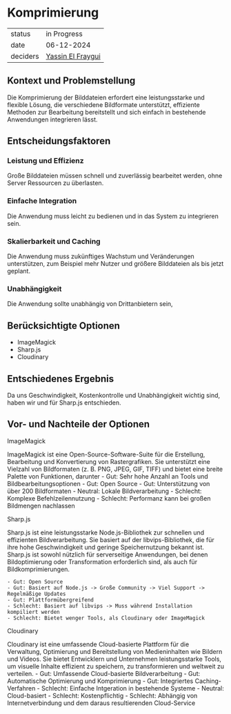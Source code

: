 # Komprimierung

|          |                                                            |
| -------- | ---------------------------------------------------------- |
| status   | in Progress                                                |
| date     | 06-12-2024                                                 |
| deciders | [Yassin El Fraygui](https://github.com/yasabi04) |
## Kontext und Problemstellung
Die Komprimierung der Bilddateien erfordert eine leistungsstarke und flexible Lösung, die verschiedene Bildformate unterstützt, effiziente Methoden zur Bearbeitung bereitstellt und sich einfach in bestehende Anwendungen integrieren lässt.
## Entscheidungsfaktoren
### Leistung und Effizienz
Große Bilddateien müssen schnell und zuverlässig bearbeitet werden, ohne Server Ressourcen zu überlasten.
### Einfache Integration
Die Anwendung muss leicht zu bedienen und in das System zu integrieren sein.
### Skalierbarkeit und Caching
Die Anwendung muss zukünftiges Wachstum und Veränderungen unterstützen, zum Beispiel mehr Nutzer und größere Bilddateien als bis jetzt geplant.
### Unabhängigkeit
Die Anwendung sollte unabhängig von Drittanbietern sein, 
## Berücksichtigte Optionen
* ImageMagick
* Sharp.js
* Cloudinary
## Entschiedenes Ergebnis
Da uns Geschwindigkeit, Kostenkontrolle und Unabhängigkeit wichtig sind, haben wir und für Sharp.js entschieden.
## Vor- und Nachteile der Optionen
ImageMagick

ImageMagick ist eine Open-Source-Software-Suite für die Erstellung, Bearbeitung und Konvertierung von Rastergrafiken. Sie unterstützt eine Vielzahl von Bildformaten (z. B. PNG, JPEG, GIF, TIFF) und bietet eine breite Palette von Funktionen, darunter 
    - Gut: Sehr hohe Anzahl an Tools und Bildbearbeitungsoptionen
    - Gut: Open Source
    - Gut: Unterstützung von über 200 Bildformaten
    - Neutral: Lokale Bildverarbeitung
    - Schlecht: Komplexe Befehlzeilennutzung
    - Schlecht: Performanz kann bei großen Bildmengen nachlassen

Sharp.js

Sharp.js ist eine leistungsstarke Node.js-Bibliothek zur schnellen und effizienten Bildverarbeitung. Sie basiert auf der libvips-Bibliothek, die für ihre hohe Geschwindigkeit und geringe Speichernutzung bekannt ist. Sharp.js ist sowohl nützlich für serverseitige Anwendungen, bei denen Bildoptimierung oder Transformation erforderlich sind, als auch für Bildkomprimierungen.

    - Gut: Open Source
    - Gut: Basiert auf Node.js -> Große Community -> Viel Support -> Regelmäßige Updates
    - Gut: Plattformübergreifend
    - Schlecht: Basiert auf libvips -> Muss während Installation kompiliert werden
    - Schlecht: Bietet wenger Tools, als Cloudinary oder ImageMagick

Cloudinary

Cloudinary ist eine umfassende Cloud-basierte Plattform für die Verwaltung, Optimierung und Bereitstellung von Medieninhalten wie Bildern und Videos. Sie bietet Entwicklern und Unternehmen leistungsstarke Tools, um visuelle Inhalte effizient zu speichern, zu transformieren und weltweit zu verteilen.
    - Gut: Umfassende Cloud-basierte Bildverarbeitung
    - Gut: Automatische Optimierung und Komprimierung
    - Gut: Integriertes Caching-Verfahren
    - Schlecht: Einfache Intgeration in bestehende Systeme
    - Neutral: Cloud-basiert
    - Schlecht: Kostenpflichtig
    - Schlecht: Abhängig von Internetverbindung und dem daraus resultierenden Cloud-Service
